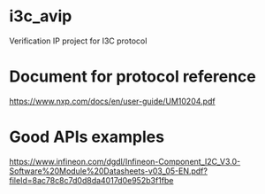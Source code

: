 
# i3c_avip
Verification IP project for I3C protocol 

# Document for protocol reference 
https://www.nxp.com/docs/en/user-guide/UM10204.pdf

# Good APIs examples
https://www.infineon.com/dgdl/Infineon-Component_I2C_V3.0-Software%20Module%20Datasheets-v03_05-EN.pdf?fileId=8ac78c8c7d0d8da4017d0e952b3f1fbe
